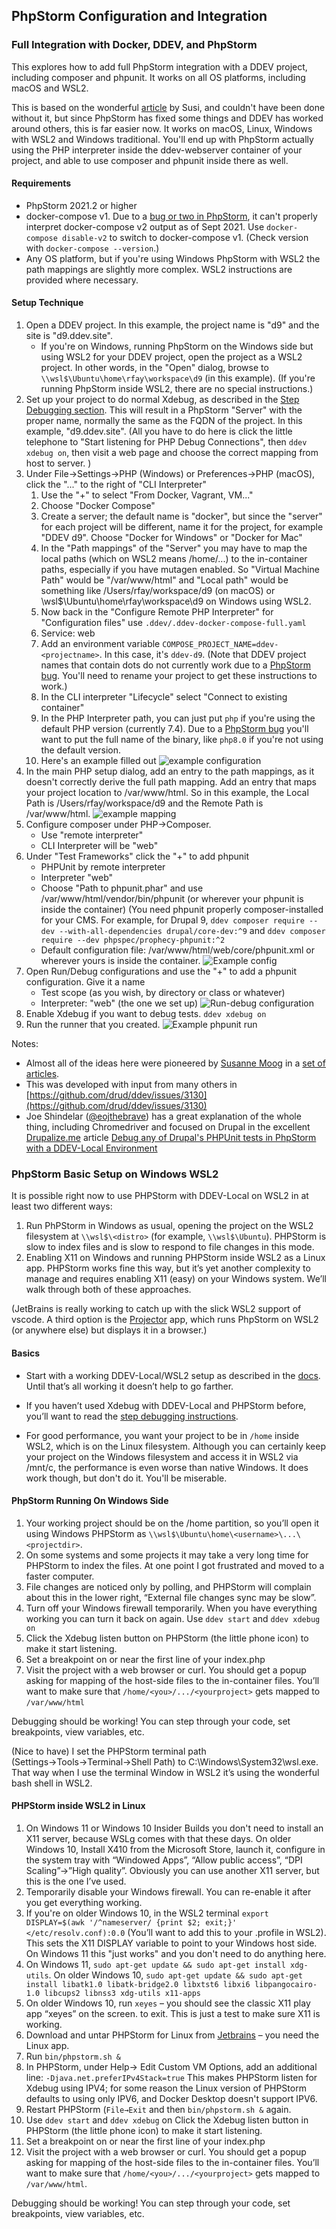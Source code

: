 ## PhpStorm Configuration and Integration

### Full Integration with Docker, DDEV, and PhpStorm

This explores how to add full PhpStorm integration with a DDEV project, including composer and phpunit. It works on all OS platforms, including macOS and WSL2.

This is based on the wonderful [article](https://susi.dev/fully-integrate-ddev-and-phpstorm-including-unit-tests-with-coverage-update-2021) by Susi, and couldn't have been done without it, but since PhpStorm has fixed some things and DDEV has worked around others, this is far easier now. It works on macOS, Linux, Windows with WSL2 and Windows traditional. You'll end up with PhpStorm actually using the PHP interpreter inside the ddev-webserver container of your project, and able to use composer and phpunit inside there as well.

#### Requirements

- PhpStorm 2021.2 or higher
- docker-compose v1. Due to a [bug or two in PhpStorm](https://youtrack.jetbrains.com/issue/WI-61205), it can't properly interpret docker-compose v2 output as of Sept 2021.  Use `docker-compose disable-v2` to switch to docker-compose v1. (Check version with `docker-compose --version`.)
- Any OS platform, but if you're using Windows PhpStorm with WSL2 the path mappings are slightly more complex. WSL2 instructions are provided where necessary.

#### Setup Technique

1. Open a DDEV project. In this example, the project name is "d9" and the site is "d9.ddev.site".
    - If you're on Windows, running PhpStorm on the Windows side but  using WSL2 for your DDEV project, open the project as a WSL2 project. In other words, in the "Open" dialog, browse to `\\wsl$\Ubuntu\home\rfay\workspace\d9` (in this example). (If you're running PhpStorm inside WSL2, there are no special instructions.)
2. Set up your project to do normal Xdebug, as described in the [Step Debugging section](../step-debugging.md). This will result in a PhpStorm "Server" with the proper name, normally the same as the FQDN of the project. In this example, "d9.ddev.site". (All you have to do here is click the little telephone to "Start listening for PHP Debug Connections", then `ddev xdebug on`, then visit a web page and choose the correct mapping from host to server. )
3. Under File→Settings→PHP (Windows) or Preferences→PHP (macOS), click the "..." to the right of "CLI Interpreter"
    1. Use the "+" to select "From Docker, Vagrant, VM..."
    2. Choose "Docker Compose"
    3. Create a server; the default name is "docker", but since the "server" for each project will be different, name it for the project, for example "DDEV d9". Choose "Docker for Windows" or "Docker for Mac"
    4. In the "Path mappings" of the "Server" you may have to map the local paths (which on WSL2 means /home/...) to the in-container paths, especially if you have mutagen enabled. So "Virtual Machine Path" would be "/var/www/html" and "Local path" would be something like /Users/rfay/workspace/d9 (on macOS) or \\wsl$\Ubuntu\home\rfay\workspace\d9 on Windows using WSL2.
    5. Now back in the "Configure Remote PHP Interpreter" for "Configuration files" use `.ddev/.ddev-docker-compose-full.yaml`
    6. Service: web
    7. Add an environment variable `COMPOSE_PROJECT_NAME=ddev-<projectname>`. In this case, it's `ddev-d9`. (Note that DDEV project names that contain dots do not currently work due to a [PhpStorm bug](https://youtrack.jetbrains.com/issue/WI-63293). You'll need to rename your project to get these instructions to work.)
    8. In the CLI interpreter "Lifecycle" select "Connect to existing container"
    9. In the PHP Interpreter path, you can just put `php` if you're using the default PHP version (currently 7.4). Due to a [PhpStorm bug](https://youtrack.jetbrains.com/issue/WI-62463) you'll want to put the full name of the binary, like `php8.0` if you're not using the default version.
    10. Here's an example filled out ![example configuration](images/cli_interpreter.png)
4. In the main PHP setup dialog, add an entry to the path mappings, as it doesn't correctly derive the full path mapping. Add an entry that maps your project location to /var/www/html. So in this example, the Local Path is /Users/rfay/workspace/d9 and the Remote Path is /var/www/html. ![example mapping](images/mapping.png)
5. Configure composer under PHP→Composer.
    - Use "remote interpreter"
    - CLI Interpreter will be "web"
6. Under "Test Frameworks" click the "+" to add phpunit
    - PHPUnit by remote interpreter
    - Interpreter "web"
    - Choose "Path to phpunit.phar" and use /var/www/html/vendor/bin/phpunit (or wherever your phpunit is inside the container) (You need phpunit properly composer-installed for your CMS. For example, for Drupal 9, `ddev composer require --dev --with-all-dependencies drupal/core-dev:^9`  and `ddev composer require --dev phpspec/prophecy-phpunit:^2`
    - Default configuration file: /var/www/html/web/core/phpunit.xml or wherever yours is inside the container.
   ![Example config](images/phpunit_setup.png)
7. Open Run/Debug configurations and use the "+" to add a phpunit configuration. Give it a name
    - Test scope (as you wish, by directory or class or whatever)
    - Interpreter: "web" (the one we set up)
   ![Run-debug configuration](images/run_debug_config.png)
8. Enable Xdebug if you want to debug tests. `ddev xdebug on`
9. Run the runner that you created. ![Example phpunit run](images/example_phpunit_run.png)

Notes:

- Almost all of the ideas here were pioneered by [Susanne Moog](https://susi.dev/) in a [set of articles](https://susi.dev/fully-integrate-ddev-and-phpstorm-including-unit-tests-with-coverage-update-2021).
- This was developed with input from many others in [https://github.com/drud/ddev/issues/3130](https://github.com/drud/ddev/issues/3130)
- Joe Shindelar ([@eojthebrave](https://www.drupal.org/u/eojthebrave)) has a great explanation of the whole thing, including Chromedriver and focused on Drupal in the excellent [Drupalize.me](http://drupalize.me) article [Debug any of Drupal's PHPUnit tests in PhpStorm with a DDEV-Local Environment](https://drupalize.me/blog/debug-any-drupals-phpunit-tests-phpstorm-ddev-local-environment)

### PhpStorm Basic Setup on Windows WSL2

It is possible right now to use PHPStorm with DDEV-Local on WSL2 in at least two different ways:

1. Run  PhPStorm in Windows as usual, opening the project on the WSL2 filesystem at `\\wsl$\<distro>`  (for example, `\\wsl$\Ubuntu`). PHPStorm is slow to index files and is slow to respond to file changes in this mode.
2. Enabling X11 on Windows and running PHPStorm inside WSL2 as a Linux app. PHPStorm works fine this way, but it’s yet another complexity to manage and requires enabling X11 (easy) on your Windows system.
We’ll walk through both of these approaches.

(JetBrains is really working to catch up with the slick WSL2 support of vscode. A third option is the [Projector](https://lp.jetbrains.com/projector/) app, which runs PhpStorm on WSL2 (or anywhere else) but displays it in a browser.)

#### Basics

- Start with a working DDEV-Local/WSL2 setup as described in the [docs](../../index.md#installation-or-upgrade-windows-wsl2). Until that’s all working it doesn’t help to go farther.

- If you haven’t used Xdebug with DDEV-Local and PHPStorm before, you’ll want to read the [step debugging instructions](../step-debugging.md).

- For good performance, you want your project to be in `/home` inside WSL2, which is on the Linux filesystem. Although you can certainly keep your project on the Windows filesystem and access it in WSL2 via /mnt/c, the performance is even worse than native Windows. It does work though, but don't do it. You'll be miserable.

#### PhpStorm Running On Windows Side

1. Your working project should be on the /home partition, so you’ll open it using Windows PHPStorm as `\\wsl$\Ubuntu\home\<username>\...\<projectdir>`.
2. On some systems and some projects it may take a very long time for PHPStorm to index the files. At one point I got frustrated and moved to a faster computer.
3. File changes are noticed only by polling, and PHPStorm will complain about this in the lower right, “External file changes sync may be slow”.
4. Turn off your Windows firewall temporarily. When you have everything working you can turn it back on again.
Use `ddev start` and `ddev xdebug on`
5. Click the Xdebug listen button on PHPStorm (the little phone icon) to make it start listening.
6. Set a breakpoint on or near the first line of your index.php
7. Visit the project with a web browser or curl. You should get a popup asking for mapping of the host-side files to the in-container files. You’ll want to make sure that `/home/<you>/.../<yourproject>` gets mapped to `/var/www/html`

Debugging should be working! You can step through your code, set breakpoints, view variables, etc.

(Nice to have) I set the PHPStorm terminal path (Settings→Tools→Terminal→Shell Path) to C:\Windows\System32\wsl.exe. That way when I use the terminal Window in WSL2 it’s using the wonderful bash shell in WSL2.

#### PHPStorm inside WSL2 in Linux

1. On Windows 11 or Windows 10 Insider Builds you don't need to install an X11 server, because WSLg comes with that these days. On older Windows 10, Install X410 from the Microsoft Store, launch it, configure in the system tray with “Windowed Apps”, “Allow public access”, “DPI Scaling”→”High quality”. Obviously you can use another X11 server, but this is the one I’ve used.
2. Temporarily disable your Windows firewall. You can re-enable it after you get everything working.
3. If you're on older Windows 10, in the WSL2 terminal `export DISPLAY=$(awk '/^nameserver/ {print $2; exit;}' </etc/resolv.conf):0.0` (You’ll want to add this to your .profile in WSL2). This sets the X11 DISPLAY variable to point to your Windows host side. On Windows 11 this "just works" and you don't need to do anything here.
4. On Windows 11, `sudo apt-get update && sudo apt-get install xdg-utils`. On older Windows 10, `sudo apt-get update && sudo apt-get install libatk1.0 libatk-bridge2.0 libxtst6 libxi6 libpangocairo-1.0 libcups2 libnss3 xdg-utils x11-apps`
5. On older Windows 10, run `xeyes` – you should see the classic X11 play app “xeyes” on the screen. <ctrl-c> to exit. This is just a test to make sure X11 is working.
6. Download and untar PHPStorm for Linux from [Jetbrains](https://www.jetbrains.com/phpstorm/download/#section=linux) – you need the Linux app.
7. Run `bin/phpstorm.sh &`
8. In PHPStorm, under Help→ Edit Custom VM Options, add an additional line: `-Djava.net.preferIPv4Stack=true` This makes PHPStorm listen for Xdebug using IPV4; for some reason the Linux version of PHPStorm defaults to using only IPV6, and Docker Desktop doesn't support IPV6.
9. Restart PHPStorm (`File→Exit` and then `bin/phpstorm.sh &` again.
10. Use `ddev start` and `ddev xdebug` on
Click the Xdebug listen button in PHPStorm (the little phone icon) to make it start listening.
11. Set a breakpoint on or near the first line of your index.php
12. Visit the project with a web browser or curl. You should get a popup asking for mapping of the host-side files to the in-container files. You’ll want to make sure that `/home/<you>/.../<yourproject>` gets mapped to `/var/www/html`.

Debugging should be working! You can step through your code, set breakpoints, view variables, etc.
